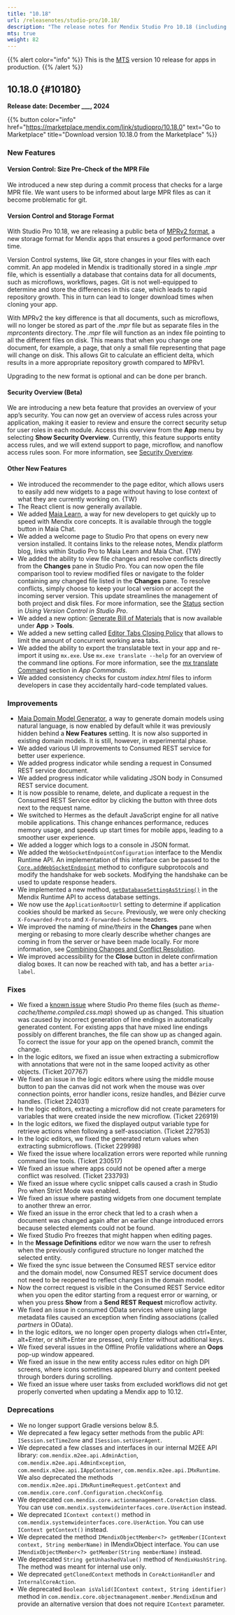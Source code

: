 ```yaml
---
title: "10.18"
url: /releasenotes/studio-pro/10.18/
description: "The release notes for Mendix Studio Pro 10.18 (including all patches) with details on new features, bug fixes, and known issues."
mts: true
weight: 82
---
```


{{% alert color="info" %}}
This is the [MTS](/releasenotes/studio-pro/lts-mts/#mts) version 10 release for apps in production.
{{% /alert %}}

## 10.18.0 {#10180}

**Release date: December ___, 2024**

{{% button color="info" href="https://marketplace.mendix.com/link/studiopro/10.18.0" text="Go to Marketplace" title="Download version 10.18.0 from the Marketplace" %}}

### New Features

#### Version Control: Size Pre-Check of the MPR File

We introduced a new step during a commit process that checks for a large MPR file. We want users to be informed about large MPR files as can it become problematic for git.

#### Version Control and Storage Format

With Studio Pro 10.18, we are releasing a public beta of [MPRv2 format](/refguide/version-control/#mpr-format), a new storage format for Mendix apps that ensures a good performance over time.

Version Control systems, like Git, store changes in your files with each commit. An app modeled in Mendix is traditionally stored in a single *.mpr* file, which is essentially a database that contains data for all documents, such as microflows, workflows, pages. Git is not well-equipped to determine and store the differences in this case, which leads to rapid repository growth. This in turn can lead to longer download times when cloning your app.

With MPRv2 the key difference is that all documents, such as microflows, will no longer be stored as part of the *.mpr* file but as separate files in the *mprcontents* directory. The *.mpr* file will function as an index file pointing to all the different files on disk. This means that when you change one document, for example, a page, that only a small file representing that page will change on disk. This allows Git to calculate an efficient delta, which results in a more appropriate repository growth compared to MPRv1.

Upgrading to the new format is optional and can be done per branch.

#### Security Overview (Beta)

We are introducing a new beta feature that provides an overview of your app’s security. You can now get an overview of access rules across your application, making it easier to review and ensure the correct security setup for user roles in each module. Access this overview from the **App** menu by selecting **Show Security Overview**. Currently, this feature supports entity access rules, and we will extend support to page, microflow, and nanoflow access rules soon. For more information, see [Security Overview](/refguide/security-overview/).

#### Other New Features

- We introduced the recommender to the page editor, which allows users to easily add new widgets to a page without having to lose context of what they are currently working on. {TW}
- The React client is now generally available.
- We added [Maia Learn](/refguide/maia-learn/), a way for new developers to get quickly up to speed with Mendix core concepts. It is available through the toggle button in Maia Chat.
- We added a welcome page to Studio Pro that opens on every new version installed. It contains links to the release notes, Mendix platform blog, links within Studio Pro to Maia Learn and Maia Chat. {TW}
- We added the ability to view file changes and resolve conflicts directly from the **Changes** pane in Studio Pro. You can now open the file comparison tool to review modified files or navigate to the folder containing any changed file listed in the **Changes** pane. To resolve conflicts, simply choose to keep your local version or accept the incoming server version. This update streamlines the management of both project and disk files. For more information, see the [Status](/refguide/using-version-control-in-studio-pro/#status) section in *Using Version Control in Studio Pro*.
- We added a new option: [Generate Bill of Materials](/refguide/app-menu/#generate-bill-of-materials) that is now available under **App** > **Tools**.
- We added a new setting called [Editor Tabs Closing Policy](/refguide/preferences-dialog/#closing-policy) that allows to limit the amount of concurrent working area tabs. 
- We added the ability to export the translatable text in your app and re-import it using `mx.exe`. Use `mx.exe translate --help` for an overview of the command line options. For more information, see the [mx translate Command](/refguide/mx-command-line-tool/app/#translate) section in *App Commands*.
- We added consistency checks for custom *index.html* files to inform developers in case they accidentally hard-code templated values.

### Improvements

- [Maia Domain Model Generator](/refguide/domain-model-generator/), a way to generate domain models using natural language, is now enabled by default while it was previously hidden behind a **New Features** setting. It is now also supported in existing domain models. It is still, however, in experimental phase.
- We added various UI improvements to Consumed REST service for better user experience.
- We added progress indicator while sending a request in Consumed REST service document.
- We added progress indicator while validating JSON body in Consumed REST service document.
- It is now possible to rename, delete, and duplicate a request in the Consumed REST Service editor by clicking the button with three dots next to the request name.
- We switched to Hermes as the default JavaScript engine for all native mobile applications. This change enhances performance, reduces memory usage, and speeds up start times for mobile apps, leading to a smoother user experience.
- We added a logger which logs to a console in JSON format.
- We added the `WebSocketEndpointConfiguration` interface to the Mendix Runtime API. An implementation of this interface can be passed to the [`Core.addWebSocketEndpoint`](https://apidocs.rnd.mendix.com/10/runtime/com/mendix/core/Core.html#addWebSocketEndpoint(java.lang.String,javax.websocket.Endpoint)) method to configure subprotocols and modify the handshake for web sockets. Modifying the handshake can be used to update response headers.
- We implemented a new method, [`getDatabaseSettingAsString()`](https://apidocs.rnd.mendix.com/10/runtime/com/mendix/core/conf/Configuration.html#getDatabaseSettingAsString()) in the Mendix Runtime API to access database settings.
- We now use the `ApplicationRootUrl` setting to determine if application cookies should be marked as `Secure`. Previously, we were only checking `X-Forwarded-Proto` and `X-Forwarded-Scheme` headers.
- We improved the naming of *mine/theirs* in the **Changes** pane when merging or rebasing to more clearly describe whether changes are coming in from the server or have been made locally. For more information, see [Combining Changes and Conflict Resolution](/refguide/merge-algorithm/).
- We improved accessibility for the **Close** button in delete confirmation dialog boxes. It can now be reached with tab, and has a better `aria-label`.
### Fixes

- <a id="fix-line-endings"></a>We fixed a [known issue](/releasenotes/studio-pro/10.0/#css-ki) where Studio Pro theme files (such as *theme-cache/theme.compiled.css.map*) showed up as changed. This situation was caused by incorrect generation of line endings in automatically generated content. For existing apps that have mixed line endings possibly on different branches, the file can show up as changed again. To correct the issue for your app on the opened branch, commit the change.
- In the logic editors, we fixed an issue when extracting a submicroflow with annotations that were not in the same looped activity as other objects. (Ticket 207767)
- We fixed an issue in the logic editors where using the middle mouse button to pan the canvas did not work when the mouse was over connection points, error handler icons, resize handles, and Bézier curve handles. (Ticket 224031)
- In the logic editors, extracting a microflow did not create parameters for variables that were created inside the new microflow. (Ticket 226919)
- In the logic editors, we fixed the displayed output variable type for retrieve actions when following a self-association. (Ticket 227953)
- In the logic editors, we fixed the generated return values when extracting submicroflows. (Ticket 229998)
- We fixed the issue where localization errors were reported while running command line tools. (Ticket 230517)
- We fixed an issue where apps could not be opened after a merge conflict was resolved. (Ticket 233793)
- We fixed an issue where cyclic snippet calls caused a crash in Studio Pro when Strict Mode was enabled.
- We fixed an issue where pasting widgets from one document template to another threw an error.
- We fixed an issue in the error check that led to a crash when a document was changed again after an earlier change introduced errors because selected elements could not be found.
- We fixed Studio Pro freezes that might happen when editing pages.
- In the **Message Definitions** editor we now warn the user to refresh when the previously configured structure no longer matched the selected entity.
- We fixed the sync issue between the Consumed REST service editor and the domain model, now Consumed REST service document does not need to be reopened to reflect changes in the domain model.
- Now the correct request is visible in the Consumed REST Service editor when you open the editor starting from a request error or warning, or when you press **Show** from a **Send REST Request** microflow activity.
- We fixed an issue in consumed OData services where using large metadata files caused an exception when finding associations (called *partners* in OData).
- In the logic editors, we no longer open property dialogs when ctrl+Enter, alt+Enter, or shift+Enter are pressed, only Enter without additional keys.
- We fixed several issues in the Offline Profile validations where an **Oops** pop-up window appeared.
- We fixed an issue in the new entity access rules editor on high DPI screens, where icons sometimes appeared blurry and content peeked through borders during scrolling.
- We fixed an issue where user tasks from excluded workflows did not get properly converted when updating a Mendix app to 10.12.

### Deprecations

- We no longer support Gradle versions below 8.5.
- We deprecated a few legacy setter methods from the public API: `ISession.setTimeZone` and `ISession.setUserAgent`.
- We deprecated a few classes and interfaces in our internal M2EE API library: `com.mendix.m2ee.api.AdminAction`, `com.mendix.m2ee.api.AdminException`, `com.mendix.m2ee.api.IAppContainer`, `com.mendix.m2ee.api.IMxRuntime`. We also deprecated the methods `com.mendix.m2ee.api.IMxRuntimeRequest.getContext` and `com.mendix.core.conf.Configuration.checkConfig`.
- We deprecated `com.mendix.core.actionmanagement.CoreAction` class. You can use `com.mendix.systemwideinterfaces.core.UserAction` instead.
- We deprecated `IContext context()` method in `com.mendix.systemwideinterfaces.core.UserAction`. You can use `IContext getContext()` instead.
- We deprecated the method `IMendixObjectMember<?> getMember(IContext context, String memberName)` in IMendixObject interface. You can use `IMendixObjectMember<?> getMember(String memberName)` instead.
- We deprecated `String getUnhashedValue()` method of `MendixHashString`. The method was meant for internal use only.
- We deprecated `getClonedContext` methods in `CoreActionHandler` and `InternalCoreAction`.
- We deprecated `Boolean isValid(IContext context, String identifier)` method in `com.mendix.core.objectmanagement.member.MendixEnum` and provide an alternative version that does not require `IContext` parameter.
